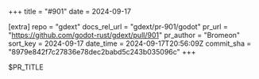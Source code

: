 +++
title = "#901"
date = 2024-09-17

[extra]
repo = "gdext"
docs_rel_url = "gdext/pr-901/godot"
pr_url = "https://github.com/godot-rust/gdext/pull/901"
pr_author = "Bromeon"
sort_key = 2024-09-17
date_time = 2024-09-17T20:56:09Z
commit_sha = "8979e842f7c27836e78dec2babd5c243b035096c"
+++

$PR_TITLE
